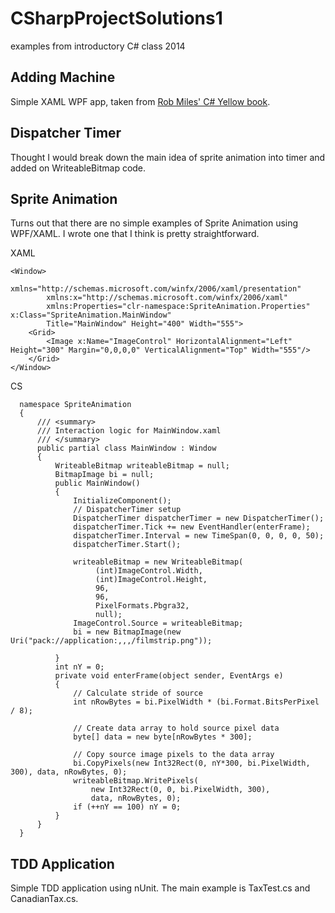 CSharpProjectSolutions1
======================

examples from introductory C# class 2014

Adding Machine
--------------

Simple XAML WPF app, taken from [Rob Miles' C# Yellow book](http://www.robmiles.com/c-yellow-book/).

Dispatcher Timer
----------------

Thought I would break down the main idea of sprite animation into timer and added on WriteableBitmap code.

Sprite Animation
----------------

Turns out that there are no simple examples of Sprite Animation using WPF/XAML. I wrote one that I think is pretty straightforward.

XAML

    <Window>
            xmlns="http://schemas.microsoft.com/winfx/2006/xaml/presentation"
            xmlns:x="http://schemas.microsoft.com/winfx/2006/xaml"
            xmlns:Properties="clr-namespace:SpriteAnimation.Properties" x:Class="SpriteAnimation.MainWindow"
            Title="MainWindow" Height="400" Width="555">
        <Grid>
            <Image x:Name="ImageControl" HorizontalAlignment="Left" Height="300" Margin="0,0,0,0" VerticalAlignment="Top" Width="555"/>
        </Grid>
    </Window>
  
CS

      namespace SpriteAnimation
      {
          /// <summary>
          /// Interaction logic for MainWindow.xaml
          /// </summary>
          public partial class MainWindow : Window
          {
              WriteableBitmap writeableBitmap = null;
              BitmapImage bi = null;
              public MainWindow()
              {
                  InitializeComponent();
                  // DispatcherTimer setup
                  DispatcherTimer dispatcherTimer = new DispatcherTimer();
                  dispatcherTimer.Tick += new EventHandler(enterFrame);
                  dispatcherTimer.Interval = new TimeSpan(0, 0, 0, 0, 50);
                  dispatcherTimer.Start();
      
                  writeableBitmap = new WriteableBitmap(
                       (int)ImageControl.Width,
                       (int)ImageControl.Height,
                       96,
                       96,
                       PixelFormats.Pbgra32,
                       null);
                  ImageControl.Source = writeableBitmap;
                  bi = new BitmapImage(new Uri("pack://application:,,,/filmstrip.png"));
      
              }
              int nY = 0;
              private void enterFrame(object sender, EventArgs e)
              {
                  // Calculate stride of source
                  int nRowBytes = bi.PixelWidth * (bi.Format.BitsPerPixel / 8);
      
                  // Create data array to hold source pixel data
                  byte[] data = new byte[nRowBytes * 300];
      
                  // Copy source image pixels to the data array
                  bi.CopyPixels(new Int32Rect(0, nY*300, bi.PixelWidth, 300), data, nRowBytes, 0);
                  writeableBitmap.WritePixels(
                      new Int32Rect(0, 0, bi.PixelWidth, 300),
                      data, nRowBytes, 0);
                  if (++nY == 100) nY = 0;
              }
          }
      }

TDD Application
---------------

Simple TDD application using nUnit. The main example is TaxTest.cs and CanadianTax.cs.
